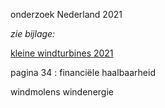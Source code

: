 onderzoek Nederland 2021

*zie bijlage:*

[kleine windturbines 2021](best/kansen_voor_kleine_windturbines_2021.pdf)

pagina 34 : financiële haalbaarheid

windmolens windenergie
